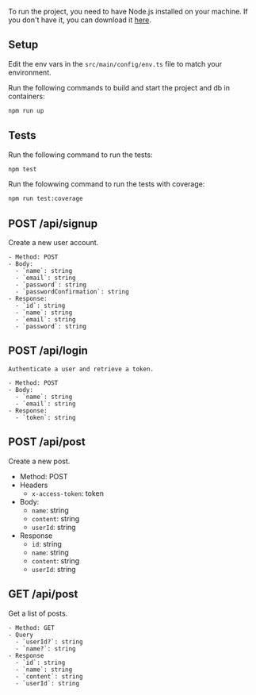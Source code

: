 To run the project, you need to have Node.js installed on your machine. If you don't have it, you can download it [here](https://nodejs.org/).

## Setup

Edit the env vars in the `src/main/config/env.ts` file to match your environment.

Run the following commands to build and start the project and db in containers:
```bash
npm run up
```

## Tests
Run the following command to run the tests:
```bash
npm test
```

Run the folowwing command to run the tests with coverage:
```bash
npm run test:coverage
```

## POST /api/signup
  Create a new user account.

    - Method: POST
    - Body:
      - `name`: string
      - `email`: string
      - `password`: string
      - `passwordConfirmation`: string
    - Response:
      - `id`: string
      - `name`: string
      - `email`: string
      - `password`: string

## POST /api/login
    Authenticate a user and retrieve a token.

    - Method: POST
    - Body:
      - `name`: string
      - `email`: string
    - Response:
      - `token`: string

## POST /api/post

Create a new post.

  - Method: POST
  - Headers
    - `x-access-token`: token
  - Body:
    - `name`: string
    - `content`: string
    - `userId`: string
  - Response
    - `id`: string
    - `name`: string
    - `content`: string
    - `userId`: string

## GET /api/post
Get a list of posts.

    - Method: GET
    - Query
      - `userId?`: string
      - `name?`: string
    - Response
      - `id`: string
      - `name`: string
      - `content`: string
      - `userId`: string